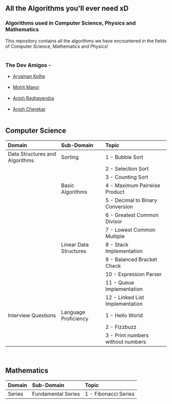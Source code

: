 ## All the Algorithms you'll ever need xD
### Algorithms used in Computer Science, Physics and Mathematics

This repository contains all the algorithms we have encountered in the fields of Computer Science, Mathematics and Physics!
<br><br>

### The Dev Amigos -
<ul>
    <li><a href="https://github.com/Chasmiccoder">Aryaman Kolhe</a></li><br>
    <li><a href="https://github.com/lolzone13">Mohit Manoj</a></li><br>
    <li><a href="https://github.com/z404">Anish Raghavendra</a></li><br>
    <li><a href="https://github.com/z404">Anish Cherekar</a></li><br>
</ul>

## Computer Science

|Domain|Sub-Domain|Topic|
|:-----|:---------|:----|
|Data Structures and Algorithms|Sorting|1 - Bubble Sort|
|||2 - Selection Sort|
|||3 - Counting Sort|
||Basic Algorithms|4 - Maximum Pairwise Product|
|||5 - Decimal to Binary Conversion|
|||6 - Greatest Common Divisor|
|||7 - Lowest Common Multiple|
||Linear Data Structures|8 - Stack Implementation|
|||9 - Balanced Bracket Check|
|||10 - Expression Parser|
|||11 - Queue Implementation|
|||12 - Linked List Implementation|
|Interview Questions|Language Proficiency|1 - Hello World|
|||2 - Fizzbuzz|
|||3 - Print numbers without numbers|

<br>

## Mathematics

|Domain|Sub-Domain|Topic|
|:-----|:-----------------|:-------------------|
|Series|Fundamental Series|1 - Fibonacci Series|



<!--
## Physics
Work in Progress..
-->
